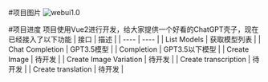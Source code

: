 #项目图片
![webui1.0](https://i.328888.xyz/2023/03/11/sFJpc.jpeg)

#项目进度
项目使用Vue2进行开发，给大家提供一个好看的ChatGPT壳子，现在已经接入了以下功能
|  接口   | 描述  |
|  ----  | ----  |
| List Models  | 获取模型列表 |
| Chat Completion  | GPT3.5模型 |
| Completion  | GPT3.5以下模型 |
| Create Image  | 待开发 |
| Create Image Variation  | 待开发 |
| Create transcription  | 待开发 |
| Create translation    | 待开发 |


